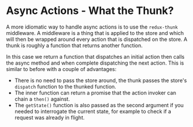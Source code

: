 # Async Actions - What the Thunk?

A more idiomatic way to handle async actions is to use the `redux-thunk` middleware. A middleware is a thing that is applied to the store and which will then be wrapped around every action that is dispatched on the store. A thunk is roughly a function that returns another function.

In this case we return a function that dispatches an initial action then calls the async method and when complete dispatching the next action. This is similar to before with a couple of advantages:

* There is no need to pass the store around, the thunk passes the store's `dispatch` function to the thunked function.
* The inner function can return a promise that the action invoker can chain a `then()` against.
* The `getState()` function is also passed as the second argument if you needed to interrogate the current state, for example to check if a request was already in flight.
